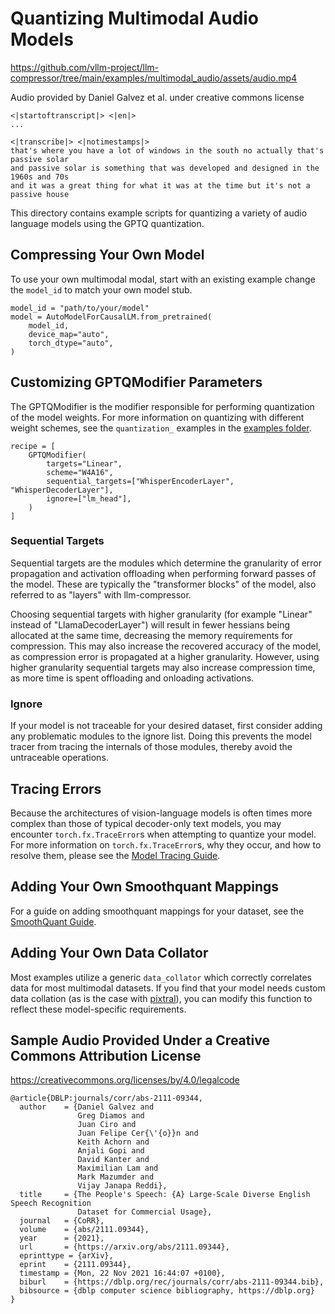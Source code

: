 # Quantizing Multimodal Audio Models #

https://github.com/vllm-project/llm-compressor/tree/main/examples/multimodal_audio/assets/audio.mp4

Audio provided by Daniel Galvez et al. under creative commons license

``` 
<|startoftranscript|> <|en|>
...

<|transcribe|> <|notimestamps|>
that's where you have a lot of windows in the south no actually that's passive solar
and passive solar is something that was developed and designed in the 1960s and 70s
and it was a great thing for what it was at the time but it's not a passive house
```
</em>

This directory contains example scripts for quantizing a variety of audio language models using the GPTQ quantization.

## Compressing Your Own Model ##
To use your own multimodal modal, start with an existing example change the `model_id` to match your own model stub.
```python3
model_id = "path/to/your/model"
model = AutoModelForCausalLM.from_pretrained(
    model_id,
    device_map="auto",
    torch_dtype="auto",
)
```

## Customizing GPTQModifier Parameters ##
The GPTQModifier is the modifier responsible for performing quantization of the model weights. For more information on quantizing with different weight schemes, see the `quantization_` examples in the [examples folder](/examples/).

```python3
recipe = [
    GPTQModifier(
        targets="Linear",
        scheme="W4A16",
        sequential_targets=["WhisperEncoderLayer", "WhisperDecoderLayer"],
        ignore=["lm_head"],
    )
]
```

### Sequential Targets ###
Sequential targets are the modules which determine the granularity of error propagation and activation offloading when performing forward passes of the model. These are typically the "transformer blocks" of the model, also referred to as "layers" with llm-compressor.

Choosing sequential targets with higher granularity (for example "Linear" instead of "LlamaDecoderLayer") will result in fewer hessians being allocated at the same time, decreasing the memory requirements for compression. This may also increase the recovered accuracy of the model, as compression error is propagated at a higher granularity. However, using higher granularity sequential targets may also increase compression time, as more time is spent offloading and onloading activations.

### Ignore ###
If your model is not traceable for your desired dataset, first consider adding any problematic modules to the ignore list. Doing this prevents the model tracer from tracing the internals of those modules, thereby avoid the untraceable operations.

## Tracing Errors ##
Because the architectures of vision-language models is often times more complex than those of typical decoder-only text models, you may encounter `torch.fx.TraceError`s when attempting to quantize your model. For more information on `torch.fx.TraceError`s, why they occur, and how to resolve them, please see the [Model Tracing Guide](/src/llmcompressor/transformers/tracing/GUIDE.md).

## Adding Your Own Smoothquant Mappings ##
For a guide on adding smoothquant mappings for your dataset, see the [SmoothQuant Guide](/src/llmcompressor/modifiers/smoothquant/README.md).

## Adding Your Own Data Collator ##
Most examples utilize a generic `data_collator` which correctly correlates data for most multimodal datasets. If you find that your model needs custom data collation (as is the case with [pixtral](/examples/multimodal_vision/pixtral_example.py)), you can modify this function to reflect these model-specific requirements.

## Sample Audio Provided Under a Creative Commons Attribution License ##
https://creativecommons.org/licenses/by/4.0/legalcode
```
@article{DBLP:journals/corr/abs-2111-09344,
  author    = {Daniel Galvez and
               Greg Diamos and
               Juan Ciro and
               Juan Felipe Cer{\'{o}}n and
               Keith Achorn and
               Anjali Gopi and
               David Kanter and
               Maximilian Lam and
               Mark Mazumder and
               Vijay Janapa Reddi},
  title     = {The People's Speech: {A} Large-Scale Diverse English Speech Recognition
               Dataset for Commercial Usage},
  journal   = {CoRR},
  volume    = {abs/2111.09344},
  year      = {2021},
  url       = {https://arxiv.org/abs/2111.09344},
  eprinttype = {arXiv},
  eprint    = {2111.09344},
  timestamp = {Mon, 22 Nov 2021 16:44:07 +0100},
  biburl    = {https://dblp.org/rec/journals/corr/abs-2111-09344.bib},
  bibsource = {dblp computer science bibliography, https://dblp.org}
}
```
